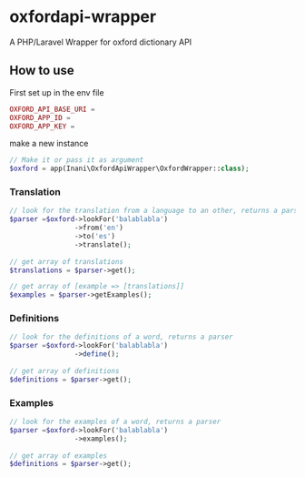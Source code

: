# oxfordapi-wrapper
A PHP/Laravel Wrapper for oxford dictionary API
## How to use

First set up in the env file

```php
OXFORD_API_BASE_URI = 
OXFORD_APP_ID = 
OXFORD_APP_KEY = 
```
make a new instance

```php
// Make it or pass it as argument
$oxford = app(Inani\OxfordApiWrapper\OxfordWrapper::class);
```

### Translation
```php
// look for the translation from a language to an other, returns a parser
$parser =$oxford->lookFor('balablabla')
                ->from('en')
                ->to('es')
                ->translate();
                
// get array of translations
$translations = $parser->get();

// get array of [example => [translations]]
$examples = $parser->getExamples();

```
### Definitions
```php
// look for the definitions of a word, returns a parser
$parser =$oxford->lookFor('balablabla')
                ->define();
                
// get array of definitions
$definitions = $parser->get();

```
### Examples
```php
// look for the examples of a word, returns a parser
$parser =$oxford->lookFor('balablabla')
                ->examples();
                
// get array of examples
$definitions = $parser->get();
